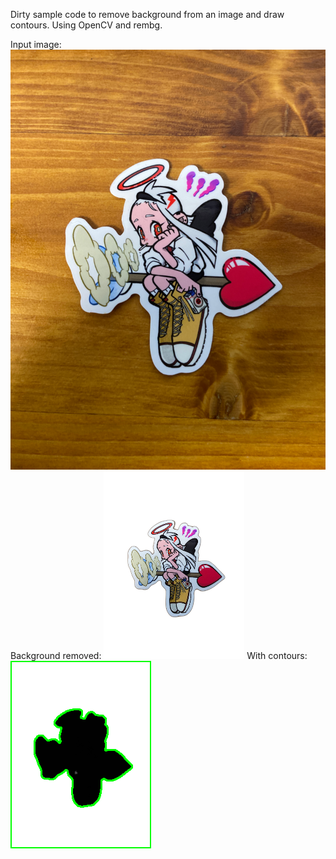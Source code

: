 Dirty sample code to remove background from an image and draw contours.
Using OpenCV and rembg.

Input image:
![girl](./sample_girl.png)
Background removed:
![rembg](./sample_rembg.png)
With contours:
![contours](./sample_contours.png)